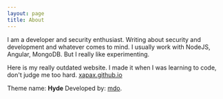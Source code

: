 ```yaml
---
layout: page
title: About
---
```


I am a developer and security enthusiast. Writing about security and development and whatever comes to mind.
I usually work with NodeJS, Angular, MongoDB. But I really like experimenting.

Here is my really outdated website. I made it when I was learning to code, don't judge me too hard.  [xapax.github.io](https://xapax.github.io)

Theme name: **Hyde**
Developed by: [mdo](https://github.com/mdo).
